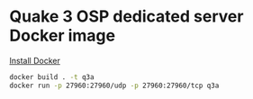 # Quake 3 OSP dedicated server Docker image

[Install Docker](https://docs.docker.com/docker-for-mac/install/)

```bash
docker build . -t q3a
docker run -p 27960:27960/udp -p 27960:27960/tcp q3a
```
